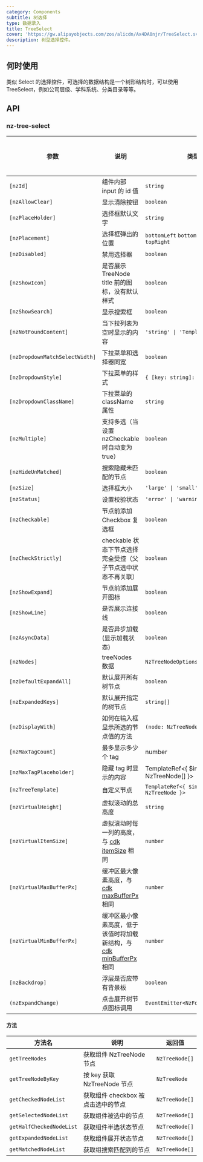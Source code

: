 ```yaml
---
category: Components
subtitle: 树选择
type: 数据录入
title: TreeSelect
cover: 'https://gw.alipayobjects.com/zos/alicdn/Ax4DA0njr/TreeSelect.svg'
description: 树型选择控件。
---
```



## 何时使用

类似 Select 的选择控件，可选择的数据结构是一个树形结构时，可以使用 TreeSelect，例如公司层级、学科系统、分类目录等等。


## API

### nz-tree-select

| 参数                             | 说明                                                                                          | 类型                                              | 默认值                                | 全局配置 |
|--------------------------------|---------------------------------------------------------------------------------------------|-------------------------------------------------|------------------------------------|------|
| `[nzId]`                       | 组件内部 input 的 id 值                                                                           | `string`                                        | -                                  |
| `[nzAllowClear]`               | 显示清除按钮                                                                                      | `boolean`                                       | `false`                            |
| `[nzPlaceHolder]`              | 选择框默认文字                                                                                     | `string`                                        | -                                  |
| `[nzPlacement]`                | 选择框弹出的位置                                                                                    | `bottomLeft` `bottomRight` `topLeft` `topRight` | bottomLeft                         |
| `[nzDisabled]`                 | 禁用选择器                                                                                       | `boolean`                                       | `false`                            |
| `[nzShowIcon]`                 | 是否展示 TreeNode title 前的图标，没有默认样式                                                             | `boolean`                                       | `false`                            | ✅    |
| `[nzShowSearch]`               | 显示搜索框                                                                                       | `boolean`                                       | `false`                            |
| `[nzNotFoundContent]`          | 当下拉列表为空时显示的内容                                                                               | `'string' \| 'TemplateRef<void>'`               | -                                  |
| `[nzDropdownMatchSelectWidth]` | 下拉菜单和选择器同宽                                                                                  | `boolean`                                       | `true`                             | ✅    |
| `[nzDropdownStyle]`            | 下拉菜单的样式                                                                                     | `{ [key: string]: string; }`                    | -                                  |
| `[nzDropdownClassName]`        | 下拉菜单的 className 属性                                                                          | `string`                                        | -                                  |
| `[nzMultiple]`                 | 支持多选（当设置 nzCheckable 时自动变为 true）                                                            | `boolean`                                       | `false`                            |
| `[nzHideUnMatched]`            | 搜索隐藏未匹配的节点                                                                                  | `boolean`                                       | `false`                            | ✅    |
| `[nzSize]`                     | 选择框大小                                                                                       | `'large' \| 'small' \| 'default'`               | `'default'`                        | ✅    |
| `[nzStatus]`                   | 设置校验状态                                                                                      | `'error' \| 'warning'`                          | -                                  |      |
| `[nzCheckable]`                | 节点前添加 Checkbox 复选框                                                                          | `boolean`                                       | `false`                            |
| `[nzCheckStrictly]`            | checkable 状态下节点选择完全受控（父子节点选中状态不再关联）                                                         | `boolean`                                       | `false`                            |
| `[nzShowExpand]`               | 节点前添加展开图标                                                                                   | `boolean`                                       | `true`                             |      |
| `[nzShowLine]`                 | 是否展示连接线                                                                                     | `boolean`                                       | `false`                            |      |
| `[nzAsyncData]`                | 是否异步加载(显示加载状态)                                                                              | `boolean`                                       | `false`                            |
| `[nzNodes]`                    | treeNodes 数据                                                                                | `NzTreeNodeOptions[]`                           | `[]`                               |
| `[nzDefaultExpandAll]`         | 默认展开所有树节点                                                                                   | `boolean`                                       | `false`                            |
| `[nzExpandedKeys]`             | 默认展开指定的树节点                                                                                  | `string[]`                                      | -                                  |
| `[nzDisplayWith]`              | 如何在输入框显示所选的节点值的方法                                                                           | `(node: NzTreeNode) => string`                  | `(node: NzTreeNode) => node.title` |
| `[nzMaxTagCount]`              | 最多显示多少个 tag                                                                                 | number                                          | -                                  |
| `[nzMaxTagPlaceholder]`        | 隐藏 tag 时显示的内容                                                                               | TemplateRef<{ $implicit: NzTreeNode[] }>        | -                                  |
| `[nzTreeTemplate]`             | 自定义节点                                                                                       | `TemplateRef<{ $implicit: NzTreeNode }>`        | -                                  |
| `[nzVirtualHeight]`            | 虚拟滚动的总高度                                                                                    | `string`                                        | `-`                                |
| `[nzVirtualItemSize]`          | 虚拟滚动时每一列的高度，与 [cdk itemSize](https://material.angular.io/cdk/scrolling/api) 相同              | `number`                                        | `28`                               |
| `[nzVirtualMaxBufferPx]`       | 缓冲区最大像素高度，与 [cdk maxBufferPx](https://material.angular.io/cdk/scrolling/api) 相同             | `number`                                        | `500`                              |
| `[nzVirtualMinBufferPx]`       | 缓冲区最小像素高度，低于该值时将加载新结构，与 [cdk minBufferPx](https://material.angular.io/cdk/scrolling/api) 相同 | `number`                                        | `28`                               |
| `[nzBackdrop]`                 | 浮层是否应带有背景板                                                                                  | `boolean`                                       | `false`                            |
| `(nzExpandChange)`             | 点击展开树节点图标调用                                                                                 | `EventEmitter<NzFormatEmitEvent>`               | -                                  |

#### 方法

| 方法名                      | 说明                     | 返回值            |
|--------------------------|------------------------|----------------|
| `getTreeNodes`           | 获取组件 NzTreeNode 节点     | `NzTreeNode[]` |
| `getTreeNodeByKey`       | 按 key 获取 NzTreeNode 节点 | `NzTreeNode`   |
| `getCheckedNodeList`     | 获取组件 checkbox 被点击选中的节点 | `NzTreeNode[]` |
| `getSelectedNodeList`    | 获取组件被选中的节点             | `NzTreeNode[]` |
| `getHalfCheckedNodeList` | 获取组件半选状态节点             | `NzTreeNode[]` |
| `getExpandedNodeList`    | 获取组件展开状态节点             | `NzTreeNode[]` |
| `getMatchedNodeList`     | 获取组搜索匹配到的节点            | `NzTreeNode[]` |
